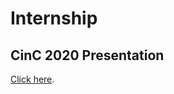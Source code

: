 # Internship

## CinC 2020 Presentation 
[Click here](https://github.com/lucasabdalah/I3S-Internship/blob/master/CinC%202020/Presentation/CinC2020.pdf).

